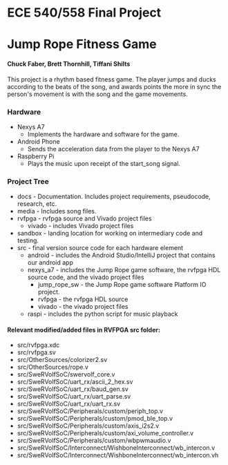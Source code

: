 # ECE 540/558 Final Project
# Jump Rope Fitness Game

#### Chuck Faber, Brett Thornhill, Tiffani Shilts

This project is a rhythm based fitness game.
The player jumps and ducks according to the beats of the song, and awards points the more in sync the person's movement is with the song and the game movements.

### Hardware
 * Nexys A7
    * Implements the hardware and software for the game.
 * Android Phone
    * Sends the acceleration data from the player to the Nexys A7
 * Raspberry Pi
    * Plays the music upon receipt of the start_song signal.


### Project Tree
 * docs - Documentation. Includes project requirements, pseudocode, research, etc.
 * media - Includes song files.
 * rvfpga - rvfpga source and Vivado project files
    * vivado - includes Vivado project files
 * sandbox - landing location for working on intermediary code and testing.
 * src - final version source code for each hardware element
    * android - includes the Android Studio/IntelliJ project that contains our android app
    * nexys_a7 - includes the Jump Rope game software, the rvfpga HDL source code, and the vivado project files
        * jump_rope_sw - the Jump Rope game software Platform IO project.
        * rvfpga - the rvfpga HDL source
        * vivado - the vivado project files
    * raspi - includes the python script for music playback

#### Relevant modified/added files in RVFPGA src folder:
 * src/rvfpga.xdc
 * src/rvfpga.sv
 * src/OtherSources/colorizer2.sv
 * src/OtherSources/rope.v
 * src/SweRVolfSoC/swervolf_core.v
 * src/SweRVolfSoC/uart_rx/ascii_2_hex.sv
 * src/SweRVolfSoC/uart_rx/baud_gen.sv
 * src/SweRVolfSoC/uart_rx/uart_parse.sv
 * src/SweRVolfSoC/uart_rx/uart_rx.sv
 * src/SweRVolfSoC/Peripherals/custom/periph_top.v
 * src/SweRVolfSoC/Peripherals/custom/pmod_ble_top.v
 * src/SweRVolfSoC/Peripherals/custom/axis_i2s2.v
 * src/SweRVolfSoC/Peripherals/custom/axi_volume_controller.v
 * src/SweRVolfSoC/Peripherals/custom/wbpwmaudio.v
 * src/SweRVolfSoC/Interconnect/WishboneInterconnect/wb_intercon.v
 * src/SweRVolfSoC/Interconnect/WishboneInterconnect/wb_intercon.vh